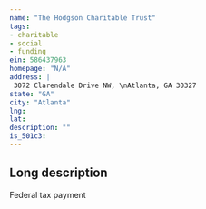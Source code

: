 ```yaml
---
name: "The Hodgson Charitable Trust"
tags:
- charitable
- social
- funding
ein: 586437963
homepage: "N/A"
address: |
 3072 Clarendale Drive NW, \nAtlanta, GA 30327
state: "GA"
city: "Atlanta"
lng: 
lat: 
description: ""
is_501c3: 
---
```


## Long description

Federal tax payment
